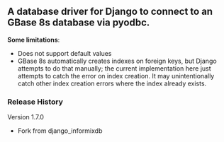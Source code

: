 ## A database driver for Django to connect to an GBase 8s database via pyodbc.  

**Some limitations**:

- Does not support default values  
- GBase 8s automatically creates indexes on foreign keys, but Django attempts to do that
  manually; the current implementation here just attempts to catch the error on index
  creation. It may unintentionally catch other index creation errors where the index
  already exists.

### Release History  

Version 1.7.0  

- Fork from django_informixdb  
